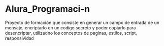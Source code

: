 # Alura_Programaci-n  
Proyecto de formación que consiste en generar un campo de entrada de un mensaje, encriptarlo en un codigo secreto y poder copiarlo para desencriptar, utilizadno los conceptos de paginas, estilos, script, responsividad
